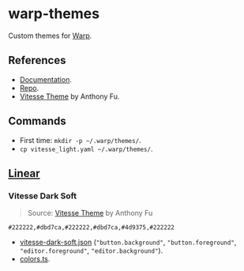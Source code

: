 # warp-themes

Custom themes for [Warp](https://www.warp.dev/).

## References

- [Documentation](https://docs.warp.dev/features/themes#custom-themes).
- [Repo](https://github.com/warpdotdev/themes).
- [Vitesse Theme](https://github.com/antfu/vscode-theme-vitesse) by Anthony Fu.

## Commands

- First time: `mkdir -p ~/.warp/themes/`.
- `cp vitesse_light.yaml ~/.warp/themes/`.

## [Linear](https://linear.app/)

### Vitesse Dark Soft

> Source: [Vitesse Theme](https://github.com/antfu/vscode-theme-vitesse) by Anthony Fu

```text
#222222,#dbd7ca,#222222,#dbd7ca,#4d9375,#222222
```

- [vitesse-dark-soft.json](https://github.com/antfu/vscode-theme-vitesse/blob/v0.4.9/themes/vitesse-dark-soft.json#L16) (`"button.background"`, `"button.foreground"`, `"editor.foreground"`, `"editor.background"`).
- [colors.ts](https://github.com/antfu/vscode-theme-vitesse/blob/v0.4.9/src/colors.ts#L15).
